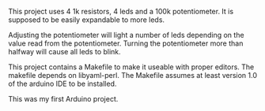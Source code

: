 This project uses 4 1k resistors, 4 leds and a 100k potentiometer. It is supposed to be easily expandable to more leds. 

Adjusting the potentiometer will light a number of leds depending on the value read from the potentiometer.  Turning the potentiometer more than halfway will cause all leds to blink.

This project contains a Makefile to make it useable with proper editors. The makefile depends on libyaml-perl. The Makefile assumes at least version 1.0 of the arduino IDE to be installed.

This was my first Arduino project. 
